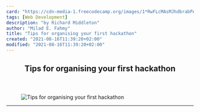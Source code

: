 ```yaml
---
card: "https://cdn-media-1.freecodecamp.org/images/1*RwFLcMAsMJhdbrabPA7j-w.jpeg"
tags: [Web Development]
description: "by Richard Middleton"
author: "Milad E. Fahmy"
title: "Tips for organising your first hackathon"
created: "2021-08-16T11:39:20+02:00"
modified: "2021-08-16T11:39:20+02:00"
---
```

<div class="site-wrapper">
<main id="site-main" class="site-main outer">
<div class="inner">
<article class="post-full post tag-web-development tag-hackathon tag-learning tag-technology tag-startup ">
<header class="post-full-header">
<h1 class="post-full-title">Tips for organising your first hackathon</h1>
</header>
<figure class="post-full-image">
<picture>
<source media="(max-width: 700px)" sizes="1px" srcset="data:image/gif;base64,R0lGODlhAQABAIAAAAAAAP///yH5BAEAAAAALAAAAAABAAEAAAIBRAA7 1w">
<source media="(min-width: 701px)" sizes="(max-width: 800px) 400px,
(max-width: 1170px) 700px,
1400px" srcset="https://cdn-media-1.freecodecamp.org/images/1*RwFLcMAsMJhdbrabPA7j-w.jpeg 300w,
https://cdn-media-1.freecodecamp.org/images/1*RwFLcMAsMJhdbrabPA7j-w.jpeg 600w,
https://cdn-media-1.freecodecamp.org/images/1*RwFLcMAsMJhdbrabPA7j-w.jpeg 1000w,
https://cdn-media-1.freecodecamp.org/images/1*RwFLcMAsMJhdbrabPA7j-w.jpeg 2000w">
<img onerror="this.style.display='none'" src="https://cdn-media-1.freecodecamp.org/images/1*RwFLcMAsMJhdbrabPA7j-w.jpeg" alt="Tips for organising your first hackathon">
</picture>
</figure>
<section class="post-full-content">
<div class="post-content medium-migrated-article">
</div>
<hr>
</section>
</article>
</div>
</main>
</div>
<!-- Google Tag Manager (noscript) -->
<!-- End Google Tag Manager (noscript) -->
